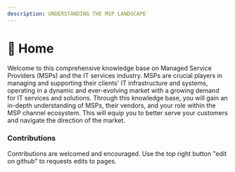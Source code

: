 ```yaml
---
description: UNDERSTANDING THE MSP LANDSCAPE
---
```


# 🏡 Home

Welcome to this comprehensive knowledge base on Managed Service Providers (MSPs) and the IT services industry. MSPs are crucial players in managing and supporting their clients' IT infrastructure and systems, operating in a dynamic and ever-evolving market with a growing demand for IT services and solutions. Through this knowledge base, you will gain an in-depth understanding of MSPs, their vendors, and your role within the MSP channel ecosystem. This will equip you to better serve your customers and navigate the direction of the market.

### Contributions

Contributions are welcomed and encouraged. Use the top right button "edit on github" to requests edits to pages.

